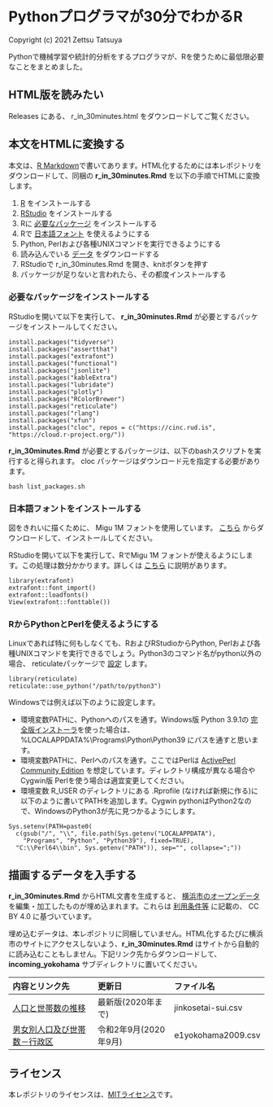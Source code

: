 # Pythonプログラマが30分でわかるR

Copyright (c) 2021 Zettsu Tatsuya

Pythonで機械学習や統計的分析をするプログラマが、Rを使うために最低限必要なことをまとめました。

## HTML版を読みたい

Releases にある、 r_in_30minutes.html をダウンロードしてご覧ください。

## 本文をHTMLに変換する

本文は、[R Markdown](r_in_30minutes.Rmd)で書いてあります。HTML化するためには本レポジトリをダウンロードして、同梱の **r_in_30minutes.Rmd** を以下の手順でHTMLに変換します。

1. [R](https://cran.r-project.org/bin/windows/base/) をインストールする
1. [RStudio](https://rstudio.com/products/rstudio/) をインストールする
1. Rに [必要なパッケージ](#必要なパッケージをインストールする) をインストールする
1. Rで [日本語フォント](#日本語フォントをインストールする) を使えるようにする
1. Python, Perlおよび各種UNIXコマンドを実行できるようにする
1. 読み込んでいる [データ](#描画するデータを入手する) をダウンロードする
1. RStudioで r_in_30minutes.Rmd を開き、knitボタンを押す
1. パッケージが足りないと言われたら、その都度インストールする

### 必要なパッケージをインストールする

RStudioを開いて以下を実行して、 **r_in_30minutes.Rmd** が必要とするパッケージをインストールしてください。

```{r}
install.packages("tidyverse")
install.packages("assertthat")
install.packages("extrafont")
install.packages("functional")
install.packages("jsonlite")
install.packages("kableExtra")
install.packages("lubridate")
install.packages("plotly")
install.packages("RColorBrewer")
install.packages("reticulate")
install.packages("rlang")
install.packages("xfun")
install.packages("cloc", repos = c("https://cinc.rud.is", "https://cloud.r-project.org/"))
```

**r_in_30minutes.Rmd** が必要とするパッケージは、以下のbashスクリプトを実行すると得られます。 cloc パッケージはダウンロード元を指定する必要があります。

```{r}
bash list_packages.sh
```

### 日本語フォントをインストールする

図をきれいに描くために、 Migu 1M フォントを使用しています。 [こちら](https://mix-mplus-ipa.osdn.jp/migu/) からダウンロードして、インストールしてください。

RStudioを開いて以下を実行して、RでMigu 1M フォントが使えるようにします。この処理は数分かかります。詳しくは [こちら](https://qiita.com/zakkiiii/items/9bbfdaf46a097677205d) に説明があります。

```{r}
library(extrafont)
extrafont::font_import()
extrafont::loadfonts()
View(extrafont::fonttable())
```

### RからPythonとPerlを使えるようにする

Linuxであれば特に何もしなくても、RおよびRStudioからPython, Perlおよび各種UNIXコマンドを実行できるでしょう。Python3のコマンド名がpython以外の場合、 reticulateパッケージで [設定](https://rstudio.github.io/reticulate/articles/r_markdown.html) します。

```{r}
library(reticulate)
reticulate::use_python("/path/to/python3")
```

Windowsでは例えば以下のように設定します。

- 環境変数PATHに、Pythonへのパスを通す。Windows版 Python 3.9.1の [完全版インストーラ](https://docs.python.org/ja/3/using/windows.html#windows-full)を使った場合は、 %LOCALAPPDATA%\Programs\Python\Python39 にパスを通すと思います。
- 環境変数PATHに、Perlへのパスを通す。ここではPerlは [ActivePerl Community Edition](https://www.activestate.com/products/perl/downloads/) を想定しています。ディレクトリ構成が異なる場合やCygwin版 Perlを使う場合は適宜変更してください。
- 環境変数 R_USER のディレクトリにある .Rprofile (なければ新規に作る)に以下のように書いてPATHを追加します。Cygwin pythonはPython2なので、WindowsのPython3が先に見つかるようにします。

```{r}
Sys.setenv(PATH=paste0(
  c(gsub("/", "\\", file.path(Sys.getenv("LOCALAPPDATA"),
    "Programs", "Python", "Python39"), fixed=TRUE),
  "C:\\Perl64\\bin", Sys.getenv("PATH")), sep="", collapse=";"))
```

## 描画するデータを入手する

**r_in_30minutes.Rmd** からHTML文書を生成すると、 [横浜市のオープンデータ](https://www.city.yokohama.lg.jp/city-info/yokohamashi/tokei-chosa/portal/opendata/) を編集・加工したものが埋め込まれます。これらは [利用条件等](https://www.city.yokohama.lg.jp/city-info/yokohamashi/tokei-chosa/portal/opendata/opendata.html) に記載の、 CC BY 4.0 に基づいています。

埋め込むデータは、本レポジトリに同梱していません。HTML化するたびに横浜市のサイトにアクセスしないよう、**r_in_30minutes.Rmd** はサイトから自動的に読み込むこともしません。下記リンク先からダウンロードして、 **incoming_yokohama** サブディレクトリに置いてください。

|内容とリンク先|更新日|ファイル名|
|:------------------------------|:------------------------------|:------------------------------|
|[人口と世帯数の推移](https://www.city.yokohama.lg.jp/city-info/yokohamashi/tokei-chosa/portal/opendata/jinko-setai-suii.html)|最新版(2020年まで)|jinkosetai-sui.csv|
|[男女別人口及び世帯数－行政区](https://www.city.yokohama.lg.jp/city-info/yokohamashi/tokei-chosa/portal/opendata/suikei01.html)|令和2年9月(2020年9月)|e1yokohama2009.csv|

## ライセンス

本レポジトリのライセンスは、[MITライセンス](LICENSE.txt)です。
